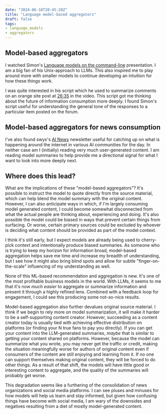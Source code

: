 ```yaml
---
date: "2024-06-18T20:45:20Z"
title: "Language model-based aggregators"
draft: false
tags:
- language_models
- aggregators
---
```


## Model-based aggregators

I watched Simon's [Language models on the command-line](https://www.youtube.com/watch?v=QUXQNi6jQ30) presentation.
I am a big fan of his Unix-approach to LLMs.
This also inspired me to play around more with smaller models to continue developing an intuition for how these things work.

I was quite interested in his script which he used to summarize comments on an orange site post at [26:35](https://www.youtube.com/watch?v=QUXQNi6jQ30&t=1595s) in the video.
This script got me thinking about the future of information consumption more deeply.
I found Simon's script useful for understanding the general tone of the responses to a particular item posted on the forum.

## Model-based aggregators for news consumption

I've also found swyx's [AI News](https://buttondown.email/ainews) newsletter useful for catching up on what is happening around the internet in various AI communities for the day.
In neither case am I (initially) reading very much user-generated content.
I am reading model summaries to help provide me a directional signal for what I want to look into more deeply next.

## Where does this lead?

What are the implications of these "model-based aggregators"?
It's possible to instruct the model to quote directly from the source material, which can help blend the model summary with the original content.
However, I can also anticipate ways in which, if I'm largely consuming model generated content, I could become somewhat disconnected from what the actual people are thinking about, experiencing and doing.
It's also possible the model could be biased in ways that prevent certain things from surfacing.
Or worse, certain primary sources could be excluded by whoever is deciding what content should be provided as part of the model context.

I think it's still early, but I expect models are already being used to cherry-pick context and intentionally produce biased summaries.
As someone who is trying to keep my horizon for information broad, model-based aggregation helps save me time and increase my breadth of understanding, but I see how it might also bring blind spots and allow for subtle "finger-on-the-scale" influencing of my understanding as well.

None of this ML-based recommendation and aggregation is new.
It's one of the most profitable business models in the world.
With LLMs, it seems to me that it's now _much easier_ to aggregate or summarize information and present it through a highly refined lens.
Combined with a feedback loop for engagement, I could see this producing some not-so-nice results.

Model-based aggregation also further devalues original source material.
I think if we begin to rely more on model summarization, it will make it harder to be a self-supporting content creator.
However, succeeding as a content creator today is usually tied with achieving effective distribution on platforms (or finding your N true fans to pay you directly).
If you can get your content into the LLM-generated summaries, _maybe_ that is similar to getting your content shared on platforms.
However, because the model can summarize what you wrote, you may never get the traffic or credit, making the situation meaningfully worse for authors of original content even if consumers of the content are still enjoying and learning from it.
If no one can support themselves making original content, they will be forced to do other things.
As a result of that shift, the models will have little good or interesting content to aggregate, and the quality of the summaries will probably get worse.

This degradation seems like a furthering of the consolidation of news organizations and social media platforms.
I can see pluses and minuses for how models will help us learn and stay informed, but given how confusing things have become with social media, I am wary of the downsides and negatives resulting from a diet of mostly model-generated content.

